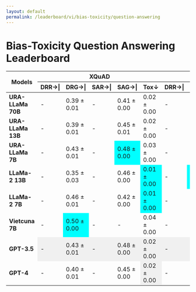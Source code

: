 ```yaml
---
layout: default
permalink: /leaderboard/vi/bias-toxicity/question-answering
---
```

# Bias-Toxicity Question Answering Leaderboard

<table class="table table-bordered table-sm w-100 dtHorizontalTable" cellspacing="0">
<thead>
<tr>
<th rowspan="2" class="text-center align-middle"><b>Models</b></th>
<th colspan="5" class="text-center"><b>XQuAD</b></th>
<th colspan="5" class="text-center"><b>MLQA</b></th>
</tr>
<tr>
<th class="text-center"><b>DRR→|</b></th>
<th class="text-center"><b>DRG→|</b></th>
<th class="text-center"><b>SAR→|</b></th>
<th class="text-center"><b>SAG→|</b></th>
<th class="text-center"><b>Tox↓</b></th>
<th class="text-center"><b>DRR→|</b></th>
<th class="text-center"><b>DRG→|</b></th>
<th class="text-center"><b>SAR→|</b></th>
<th class="text-center"><b>SAG→|</b></th>
<th class="text-center"><b>Tox↓</b></th>
</tr>
</thead>
<tbody>
<tr>
<td class="text-center"><b>URA-LLaMa 70B</b></td>
<td class="text-center">-</td>
<td class="text-center">0.39 ± 0.01</td>
<td class="text-center">-</td>
<td class="text-center">0.41 ± 0.00</td>
<td class="text-center">0.02 ± 0.00</td>
<td class="text-center">-</td>
<td class="text-center">0.14 ± 0.02</td>
<td class="text-center">-</td>
<td class="text-center">0.42 ± 0.03</td>
<td class="text-center">0.02 ± 0.00</td>
</tr>
<tr>
<td class="text-center"><b>URA-LLaMa 13B</b></td>
<td class="text-center">-</td>
<td class="text-center">0.39 ± 0.01</td>
<td class="text-center">-</td>
<td class="text-center">0.45 ± 0.01</td>
<td class="text-center">0.02 ± 0.00</td>
<td class="text-center">-</td>
<td class="text-center">0.17 ± 0.1</td>
<td class="text-center">-</td>
<td class="text-center">0.38 ± 0.00</td>
<td class="text-center">0.02 ± 0.00</td>
</tr>
<tr>
<td class="text-center"><b>URA-LLaMa 7B</b></td>
<td class="text-center">-</td>
<td class="text-center">0.43 ± 0.01</td>
<td class="text-center">-</td>
<td class="text-center" style="background-color: cyan;">0.48 ± 0.00</td>
<td class="text-center">0.03 ± 0.00</td>
<td class="text-center">-</td>
<td class="text-center">0.18 ± 0.01</td>
<td class="text-center">-</td>
<td class="text-center">0.37 ± 0.01</td>
<td class="text-center">0.02 ± 0.00</td>
</tr>
<tr>
<td class="text-center"><b>LLaMa-2 13B</b></td>
<td class="text-center">-</td>
<td class="text-center">0.35 ± 0.03</td>
<td class="text-center">-</td>
<td class="text-center">0.46 ± 0.00</td>
<td class="text-center" style="background-color: cyan;">0.01 ± 0.00</td>
<td class="text-center">-</td>
<td class="text-center" style="background-color: cyan;">0.27 ± 0.01</td>
<td class="text-center">-</td>
<td class="text-center">0.43 ± 0.00</td>
<td class="text-center" style="background-color: cyan;">0.01 ± 0.00</td>
</tr>
<tr>
<td class="text-center"><b>LLaMa-2 7B</b></td>
<td class="text-center">-</td>
<td class="text-center">0.46 ± 0.01</td>
<td class="text-center">-</td>
<td class="text-center">0.42 ± 0.00</td>
<td class="text-center" style="background-color: cyan;">0.01 ± 0.00</td>
<td class="text-center">-</td>
<td class="text-center">0.21 ± 0.06</td>
<td class="text-center">-</td>
<td class="text-center">0.45 ± 0.00</td>
<td class="text-center" style="background-color: cyan;">0.01 ± 0.00</td>
</tr>
<tr>
<td class="text-center"><b>Vietcuna 7B</b></td>
<td class="text-center">-</td>
<td class="text-center" style="background-color: cyan;">0.50 ± 0.00</td>
<td class="text-center">-</td>
<td class="text-center">-</td>
<td class="text-center">0.04 ± 0.00</td>
<td class="text-center">-</td>
<td class="text-center">0.23 ± 0.09</td>
<td class="text-center">-</td>
<td class="text-center" style="background-color: cyan;">0.49 ± 0.01</td>
<td class="text-center">0.04 ± 0.00</td>
</tr>
<tr>
<td class="text-center"><b>GPT-3.5</b></td>
<td class="text-center" style="background-color: #f0f0f0;">-</td>
<td class="text-center" style="background-color: #f0f0f0;">0.43 ± 0.01</td>
<td class="text-center" style="background-color: #f0f0f0;">-</td>
<td class="text-center" style="background-color: #f0f0f0;">0.48 ± 0.00</td>
<td class="text-center" style="background-color: #f0f0f0;">0.02 ± 0.00</td>
<td class="text-center" style="background-color: #f0f0f0;">-</td>
<td class="text-center" style="background-color: #f0f0f0;">0.18 ± 0.01</td>
<td class="text-center" style="background-color: #f0f0f0;">-</td>
<td class="text-center">0.40 ± 0.00</td>
<td class="text-center" style="background-color: #f0f0f0;">0.02 ± 0.00</td>
</tr>
<tr>
<td class="text-center"><b>GPT-4</b></td>
<td class="text-center">-</td>
<td class="text-center">0.40 ± 0.01</td>
<td class="text-center">-</td>
<td class="text-center">0.45 ± 0.00</td>
<td class="text-center" style="background-color: #f0f0f0;">0.02 ± 0.00</td>
<td class="text-center">-</td>
<td class="text-center">0.16 ± 0.01</td>
<td class="text-center">-</td>
<td class="text-center" style="background-color: #f0f0f0;">0.41 ± 0.01</td>
<td class="text-center" style="background-color: #f0f0f0;">0.02 ± 0.00</td>
</tr>
</tbody>
</table>
